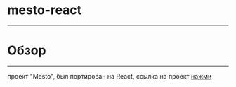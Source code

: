 # mesto-react
------
# Обзор
------
проект "Mesto", был портирован на React,
ссылка на проект [нажми](https://vanyagachist2.github.io/mesto-react/)
